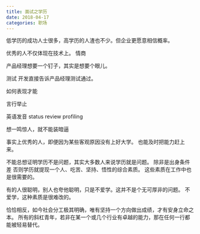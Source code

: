 ```yaml
---
title: 面试之学历
date: 2018-04-17
categories: 职场
---
```


低学历的成功人士很多，高学历的人渣也不少。但企业更愿意相信概率。

优秀的人不仅体现在技术上。
情商

产品经理想要一个钉子，其实是想要个眼儿。

测试
开发直接告诉产品经理测试通过。


如何表现才能

言行举止

英语发音 status review profiling

想一鸣惊人，就不能装暗逼

事实上优秀的人，即便因为某些客观原因没有上好大学。
也能及时把能力赶上来。

不能总想证明学历不是问题，其实大多数人来说学历就是问题。
除非是出身条件差
否则学历就提现一个人、吃苦、坚持、悟性的综合素质。
这些素质在工作中也是很需要的。

有的人很聪明，别人也夸他聪明，只是不爱学。这并不是个无可厚非的问题。
不爱学，这种素质是很难改的。

恰恰相反，如今社会分工极其明确，唯有坚持一个方向做出成绩，才有安身立命之本。
所有的斜杠青年，若非在某一个或几个行业有卓越的能力，那在任何一行都能被轻易替代。

